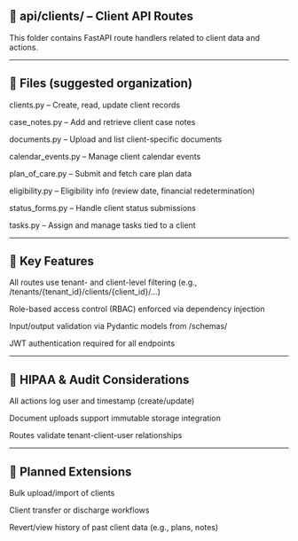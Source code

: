 ## 🔌 api/clients/ – Client API Routes
This folder contains FastAPI route handlers related to client data and actions.

---

## 📁 Files (suggested organization)

clients.py – Create, read, update client records

case_notes.py – Add and retrieve client case notes

documents.py – Upload and list client-specific documents

calendar_events.py – Manage client calendar events

plan_of_care.py – Submit and fetch care plan data

eligibility.py – Eligibility info (review date, financial redetermination)

status_forms.py – Handle client status submissions

tasks.py – Assign and manage tasks tied to a client

---

## 📌 Key Features

All routes use tenant- and client-level filtering (e.g., /tenants/{tenant_id}/clients/{client_id}/...)

Role-based access control (RBAC) enforced via dependency injection

Input/output validation via Pydantic models from /schemas/

JWT authentication required for all endpoints

---

## 🔐 HIPAA & Audit Considerations

All actions log user and timestamp (create/update)

Document uploads support immutable storage integration

Routes validate tenant-client-user relationships

---

## 🔁 Planned Extensions

Bulk upload/import of clients

Client transfer or discharge workflows

Revert/view history of past client data (e.g., plans, notes)
